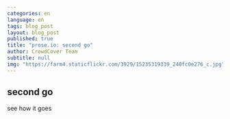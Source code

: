 ```yaml
---
categories: en
language: en
tags: blog_post
layout: blog_post
published: true
title: "prose.io: second go"
author: CrowdCover Team
subtitle: null
img: "https://farm4.staticflickr.com/3929/15235319339_240fc0e276_c.jpg"
---
```


## second go

see how it goes